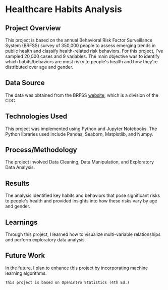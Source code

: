# Healthcare Habits Analysis

## Project Overview
This project is based on the annual Behavioral Risk Factor Surveillance System (BRFSS) survey of 350,000 people to assess emerging trends in public health and classify health-related risk behaviors. For this project, I've sampled 20,000 cases and 9 variables. The main objective was to identify which habits/behaviors are most risky to people's health and how they're distributed over age and gender.

## Data Source
The data was obtained from the BRFSS [website](https://www.cdc.gov/brfss/annual_data/annual_data.htm), which is a division of the CDC.

## Technologies Used
This project was implemented using Python and Jupyter Notebooks. The Python libraries used include Pandas, Seaborn, Matplotlib, and Numpy.

## Process/Methodology
The project involved Data Cleaning, Data Manipulation, and Exploratory Data Analysis.

## Results
The analysis identified key habits and behaviors that pose significant risks to people's health and provided insights into how these risks vary by age and gender.

## Learnings
Through this project, I learned how to visualize multi-variable relationships and perform exploratory data analysis.

## Future Work
In the future, I plan to enhance this project by incorporating machine learning algorithms.
    
    This project is based on Openintro Statistics (4th Ed.)
